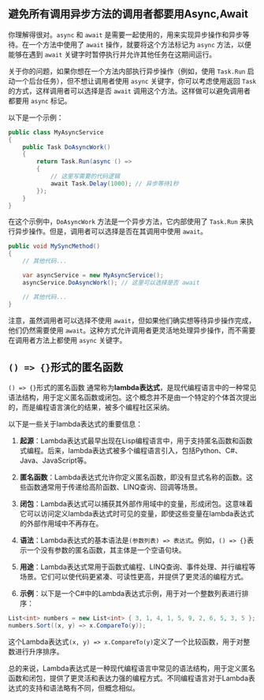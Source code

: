 ## 避免所有调用异步方法的调用者都要用Async,Await
你理解得很对。`async` 和 `await` 是需要一起使用的，用来实现异步操作和异步等待。在一个方法中使用了 `await` 操作，就要将这个方法标记为 `async` 方法，以便能够在遇到 `await` 关键字时暂停执行并允许其他任务在这期间运行。

关于你的问题，如果你想在一个方法内部执行异步操作（例如，使用 `Task.Run` 启动一个后台任务），但不想让调用者使用 `async` 关键字，你可以考虑使用返回 `Task` 的方式，这样调用者可以选择是否 `await` 调用这个方法。这样做可以避免调用者都要用 `async` 标记。

以下是一个示例：

```csharp
public class MyAsyncService
{
    public Task DoAsyncWork()
    {
        return Task.Run(async () =>
        {
            // 这里写需要的代码逻辑
            await Task.Delay(1000); // 异步等待1秒
        });
    }
}
```

在这个示例中，`DoAsyncWork` 方法是一个异步方法，它内部使用了 `Task.Run` 来执行异步操作。但是，调用者可以选择是否在其调用中使用 `await`。

```csharp
public void MySyncMethod()
{
    // 其他代码...

    var asyncService = new MyAsyncService();
    asyncService.DoAsyncWork(); // 这里可以选择是否 await

    // 其他代码...
}
```

注意，虽然调用者可以选择不使用 `await`，但如果他们确实想等待异步操作完成，他们仍然需要使用 `await`。这种方式允许调用者更灵活地处理异步操作，而不需要在调用者方法上都使用 `async` 关键字。


## `() => {}`形式的匿名函数 
`() => {}`形式的匿名函数 通常称为**lambda表达式**，是现代编程语言中的一种常见语法结构，用于定义匿名函数或闭包。这个概念并不是由一个特定的个体首次提出的，而是编程语言演化的结果，被多个编程社区采纳。

以下是一些关于lambda表达式的重要信息：

1. **起源**：Lambda表达式最早出现在Lisp编程语言中，用于支持匿名函数和函数式编程。后来，lambda表达式被多个编程语言引入，包括Python、C#、Java、JavaScript等。

2. **匿名函数**：Lambda表达式允许你定义匿名函数，即没有显式名称的函数。这些函数通常用于传递给高阶函数、LINQ查询、回调等场景。

3. **闭包**：Lambda表达式可以捕获其外部作用域中的变量，形成闭包。这意味着它可以访问定义lambda表达式时可见的变量，即使这些变量在lambda表达式的外部作用域中不再存在。

4. **语法**：Lambda表达式的基本语法是`(参数列表) => 表达式`。例如，`() => {}`表示一个没有参数的匿名函数，其主体是一个空语句块。

5. **用途**：Lambda表达式常用于函数式编程、LINQ查询、事件处理、并行编程等场景。它们可以使代码更紧凑、可读性更高，并提供了更灵活的编程方式。

6. **示例**：以下是一个C#中的Lambda表达式示例，用于对一个整数列表进行排序：

```csharp
List<int> numbers = new List<int> { 3, 1, 4, 1, 5, 9, 2, 6, 5, 3, 5 };
numbers.Sort((x, y) => x.CompareTo(y));
```

这个Lambda表达式`(x, y) => x.CompareTo(y)`定义了一个比较函数，用于对整数进行升序排序。

总的来说，Lambda表达式是一种现代编程语言中常见的语法结构，用于定义匿名函数和闭包，提供了更灵活和表达力强的编程方式。不同编程语言对于Lambda表达式的支持和语法略有不同，但概念相似。

